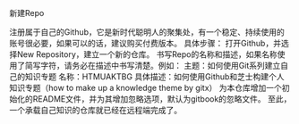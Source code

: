 新建Repo

注册属于自己的Github，它是新时代聪明人的聚集处，有一个稳定、持续使用的账号很必要，如果可以的话，建议购买付费版本。
具体步骤：
打开Github，并选择New Repository，建立一个新的仓库。
书写Repo的名称和描述，如果名称使用了简写字符，请务必在描述中书写清楚。例如：
主题：如何使用Git系列建立自己的知识专题
名称：HTMUAKTBG
具体描述：如何使用Github和芝士构建个人知识专题（how to make up a knowledge theme by gitx）
为本仓库增加一个初始化的README文件，并为其增加忽略选项，默认为gitbook的忽略文件。
至此，一个承载自己知识的仓库就已经在远程端完成了。